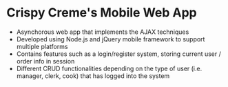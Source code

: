 # Crispy Creme's Mobile Web App

- Asynchorous web app that implements the AJAX techniques
- Developed using Node.js and jQuery mobile framework to support multiple platforms
- Contains features such as a login/register system, storing current user / order info in session 
- Different CRUD functionalities depending on the type of user (i.e. manager, clerk, cook) that has logged into the system

